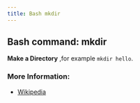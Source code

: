 ```yaml
---
title: Bash mkdir
---
```


## Bash command: mkdir


**Make a Directory** ,for example `mkdir hello`.

### More Information:
* [Wikipedia](https://en.wikipedia.org/wiki/Mkdir)
